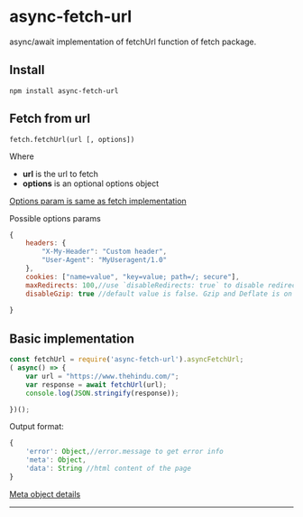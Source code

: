 # async-fetch-url
async/await implementation of fetchUrl function of fetch package.

## Install

    npm install async-fetch-url

## Fetch from url

`fetch.fetchUrl(url [, options])`

Where

  * **url** is the url to fetch
  * **options** is an optional options object

[Options param is same as fetch implementation](https://www.npmjs.com/package/fetch#options)

Possible options params
```javascript
{
    headers: {
        "X-My-Header": "Custom header",
        "User-Agent": "MyUseragent/1.0"
    },
    cookies: ["name=value", "key=value; path=/; secure"],
    maxRedirects: 100,//use `disableRedirects: true` to disable redirection, default maxRedirects is 10,
    disableGzip: true //default value is false. Gzip and Deflate is on
    
}

```

## Basic implementation

```js
const fetchUrl = require('async-fetch-url').asyncFetchUrl;
( async() => {
    var url = "https://www.thehindu.com/";
    var response = await fetchUrl(url);
    console.log(JSON.stringify(response));

})();
```

Output format:

```javascript
{
    'error': Object,//error.message to get error info
    'meta': Object,
    'data': String //html content of the page
}

```
[Meta object details](https://www.npmjs.com/package/fetch#meta-object)

---
